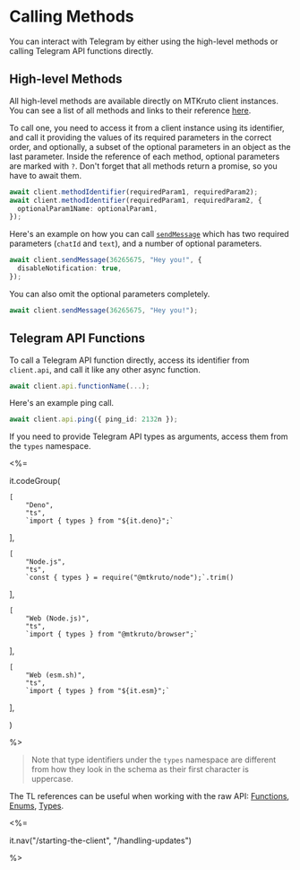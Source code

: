 # Calling Methods

You can interact with Telegram by either using the high-level methods or calling Telegram API functions directly.

## High-level Methods

All high-level methods are available directly on MTKruto client instances.
You can see a list of all methods and links to their reference [here](/methods).

To call one, you need to access it from a client instance using its identifier, and call it providing the values of its required parameters in the correct order, and optionally, a subset of the optional parameters in an object as the last parameter.
Inside the reference of each method, optional parameters are marked with `?`.
Don't forget that all methods return a promise, so you have to await them.

```ts
await client.methodIdentifier(requiredParam1, requiredParam2);
await client.methodIdentifier(requiredParam1, requiredParam2, {
  optionalParam1Name: optionalParam1,
});
```

Here's an example on how you can call [`sendMessage`](/methods/sendMessage) which has two required parameters (`chatId` and `text`), and a number of optional parameters.

```ts
await client.sendMessage(36265675, "Hey you!", {
  disableNotification: true,
});
```

You can also omit the optional parameters completely.

```ts
await client.sendMessage(36265675, "Hey you!");
```

## Telegram API Functions

To call a Telegram API function directly, access its identifier from `client.api`, and call it like any other async function.

```ts
await client.api.functionName(...);
```

Here's an example ping call.

```ts
await client.api.ping({ ping_id: 2132n });
```

If you need to provide Telegram API types as arguments, access them from the `types` namespace.

<%=

it.codeGroup(

    [
        "Deno",
        "ts",
        `import { types } from "${it.deno}";`

],

    [
        "Node.js",
        "ts",
        `const { types } = require("@mtkruto/node");`.trim()

],

    [
        "Web (Node.js)",
        "ts",
        `import { types } from "@mtkruto/browser";`

],

    [
        "Web (esm.sh)",
        "ts",
        `import { types } from "${it.esm}";`

],

)

%>

> Note that type identifiers under the `types` namespace are different from how they look in the schema as their first character is uppercase.

The TL references can be useful when working with the raw API: [Functions](/tl/functions), [Enums](/tl/enums), [Types](/tl/types).

<%=

it.nav("/starting-the-client", "/handling-updates")

%>
